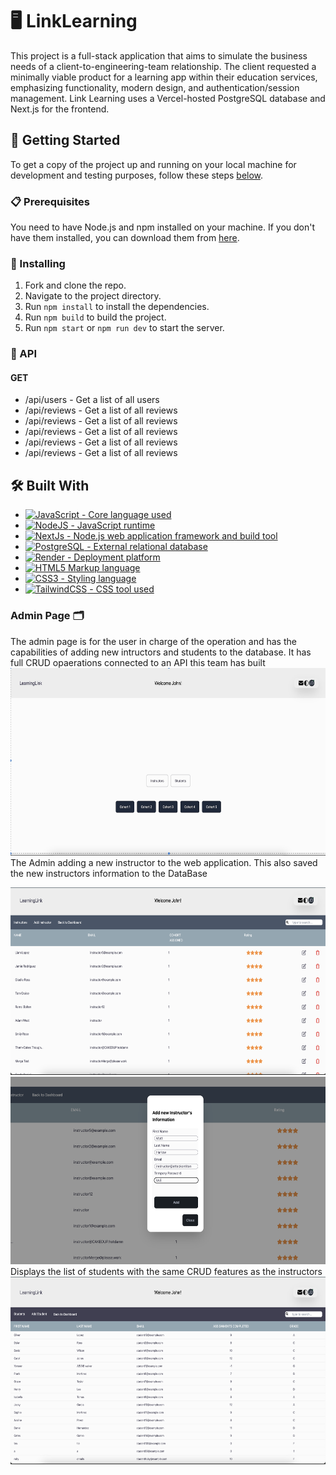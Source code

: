 # 🖥️ LinkLearning

This project is a full-stack application that aims to simulate the business needs of a client-to-engineering-team relationship. The client requested a minimally viable product for a learning app within their education services, emphasizing functionality, modern design, and authentication/session management. Link Learning uses a Vercel-hosted PostgreSQL database and Next.js for the frontend.

## 🚀 Getting Started

To get a copy of the project up and running on your local machine for development and testing purposes, follow these steps [below](https://github.com/Blue-Ocean-MCSPA/link-learning/blob/main/README.md#-installing).

### 📋 Prerequisites

You need to have Node.js and npm installed on your machine. If you don't have them installed, you can download them from [here](https://nodejs.org/en/download/).

### 🔧 Installing

1. Fork and clone the repo.
2. Navigate to the project directory.
3. Run `npm install` to install the dependencies.
4. Run `npm build` to build the project.
5. Run `npm start` or `npm run dev` to start the server.

### 🔧 API

#### GET

- /api/users - Get a list of all users
- /api/reviews - Get a list of all reviews
- /api/reviews - Get a list of all reviews
- /api/reviews - Get a list of all reviews
- /api/reviews - Get a list of all reviews
- /api/reviews - Get a list of all reviews

## 🛠️ Built With

- <a href="https://developer.mozilla.org/en-US/docs/Web/JavaScript" target="_blank" rel="noreferrer"><img src="https://raw.githubusercontent.com/danielcranney/readme-generator/main/public/icons/skills/javascript-colored.svg" width="36" height="36" alt="JavaScript" /> - Core language used</a>
- <a href="https://nodejs.org/en/" target="_blank" rel="noreferrer"><img src="https://raw.githubusercontent.com/danielcranney/readme-generator/main/public/icons/skills/nodejs-colored.svg" width="36" height="36" alt="NodeJS" /> - JavaScript runtime</a>
- <a href="https://nextjs.org/docs" target="_blank" rel="noreferrer"><img src="https://raw.githubusercontent.com/danielcranney/readme-generator/main/public/icons/skills/nextjs-colored.svg" width="36" height="36" alt="NextJs" /> - Node.js web application framework and build tool</a>
- <a href="https://www.postgresql.org/" target="_blank" rel="noreferrer"><img src="https://raw.githubusercontent.com/danielcranney/readme-generator/main/public/icons/skills/postgresql-colored.svg" width="36" height="36" alt="PostgreSQL" /> - External relational database</a>
- <a href="https://render.com/" target="_blank" rel="noreferrer"><img src="https://raw.githubusercontent.com/danielcranney/readme-generator/main/public/icons/skills/render-colored.svg" width="36" height="36" alt="Render" /> - Deployment platform</a>
- <a href="https://developer.mozilla.org/en-US/docs/Glossary/HTML5" target="_blank" rel="noreferrer"><img src="https://raw.githubusercontent.com/danielcranney/readme-generator/main/public/icons/skills/html5-colored.svg" width="36" height="36" alt="HTML5" /> Markup language</a>
- <a href="https://www.w3.org/TR/CSS/#css" target="_blank" rel="noreferrer"><img src="https://raw.githubusercontent.com/danielcranney/readme-generator/main/public/icons/skills/css3-colored.svg" width="36" height="36" alt="CSS3" /> - Styling language</a>
- <a href="https://tailwindcss.com/" target="_blank" rel="noreferrer"><img src="https://raw.githubusercontent.com/danielcranney/readme-generator/main/public/icons/skills/tailwindcss-colored.svg" width="36" height="36" alt="TailwindCSS" /> - CSS tool used</a>

### Admin Page 🗂️

The admin page is for the user in charge of the operation and has the capabilities of adding new intructors and students to the database. It has full CRUD opaerations connected to an API this team has built
<img src="./public/AdminDash.jpg" width="900" height="300">
The Admin adding a new instructor to the web application. This also saved the new instructors information to the DataBase

<img src="./public/ListInst.png" width="900" height="300">

<img src="./public/Adding.png" width="900" height="300">
Displays the list of students with the same CRUD features as the instructors
 <img src="./public/ListOfStus.png" width="900" height="300">

